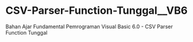 # CSV-Parser-Function-Tunggal__VB6
Bahan Ajar Fundamental Pemrograman Visual Basic 6.0 - CSV Parser Function Tunggal
